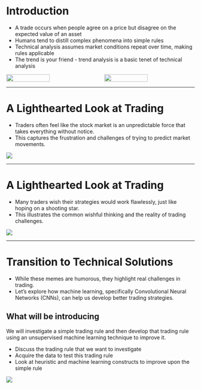 # Introduction

- A trade occurs when people agree on a price but disagree on the expected value of an asset
- Humans tend to distill complex phenomena into simple rules
- Technical analysis assumes market conditions repeat over time, making rules applicable
- The trend is your friend - trend analysis is a basic tenet of technical analysis

<div style="display: flex; justify-content: space-between;">
  <img src="/crypto-signal.jpg" style="width: 48%;" />
  <img src="/trend-your-friend.jpg" style="width: 48%;" />
</div>

---

# A Lighthearted Look at Trading

<div className="flex justify-between">
        <div className="flex-1">
            <ul className="list-disc ml-5 mt-10 text-xl">
            <li>Traders often feel like the stock market is an unpredictable force that takes everything without notice.</li>
            <li>This captures the frustration and challenges of trying to predict market movements.</li>
            </ul>
        </div>
        <div className="flex-1 text-center">
            <img src='/meme1.jpg' className="mx-auto w-150"/>
        </div>
    </div>

---

# A Lighthearted Look at Trading

<div className="flex justify-between">
    <div className="flex-1">
        <ul className="list-disc ml-5 mt-10 text-xl">
        <li>Many traders wish their strategies would work flawlessly, just like hoping on a shooting star.</li>
        <li>This illustrates the common wishful thinking and the reality of trading challenges.</li>
        </ul>
    </div>
    <div className="flex-1 text-center">
        <img src='/meme2.jpg' className="mx-auto w-100"/>
    </div>
</div>

---

# Transition to Technical Solutions

- While these memes are humorous, they highlight real challenges in trading.
- Let’s explore how machine learning, specifically Convolutional Neural Networks (CNNs), can help us develop better trading strategies.

## What will be introducing

We will investigate a simple trading rule and then develop that trading rule using an unsupervised machine learning technique to improve it.

<div className="flex justify-between items-center">
    <div className="flex-3">
        <ul className="list-disc ml-5 mt-10 text-xl">
        <li>Discuss the trading rule that we want to investigate</li>
        <li>Acquire the data to test this trading rule</li>
        <li>Look at heuristic and machine learning constructs to improve upon the simple rule</li>
        </ul>
    </div>
    <div className="flex-2 text-center">
        <img src='/Using-Deep-Learning-to-Create-a-Stock-Trading-Bot.png' className="mx-auto w-80"/>
    </div>
</div>
